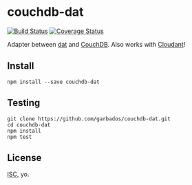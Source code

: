 # couchdb-dat

[![Build Status](https://travis-ci.org/garbados/couchdb-dat.svg?branch=master)](https://travis-ci.org/garbados/couchdb-dat)
[![Coverage Status](https://coveralls.io/repos/garbados/couchdb-dat/badge.svg)](https://coveralls.io/r/garbados/couchdb-dat)

Adapter between [dat](http://dat-data.com/) and [CouchDB](http://couchdb.apache.org/). Also works with [Cloudant](https://cloudant.com/)!

## Install

    npm install --save couchdb-dat

## Testing

    git clone https://github.com/garbados/couchdb-dat.git
    cd couchdb-dat
    npm install
    npm test

## License

[ISC](http://opensource.org/licenses/ISC), yo.
